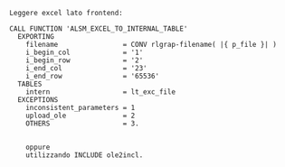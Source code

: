       
      Leggere excel lato frontend:
      
      CALL FUNCTION 'ALSM_EXCEL_TO_INTERNAL_TABLE'
        EXPORTING
          filename                = CONV rlgrap-filename( |{ p_file }| )
          i_begin_col             = '1'
          i_begin_row             = '2'
          i_end_col               = '23'
          i_end_row               = '65536'
        TABLES
          intern                  = lt_exc_file
        EXCEPTIONS
          inconsistent_parameters = 1
          upload_ole              = 2
          OTHERS                  = 3.
          
          
          oppure 
          utilizzando INCLUDE ole2incl.
